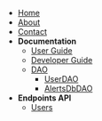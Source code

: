 * [Home](/)
* [About](/about.md)
* [Contact](/contact.md)
* **Documentation**
  * [User Guide](/documentation/userGuide.md)
  * [Developer Guide](/documentation/developerGuide.md)
  * [DAO](/documentation/dao.md)
    * [UserDAO](/documentation/dao.md#userdao)
    * [AlertsDbDAO](/documentation/dao.md#alertsdbdao)
* **Endpoints API**
    * [Users](/api/user.md)